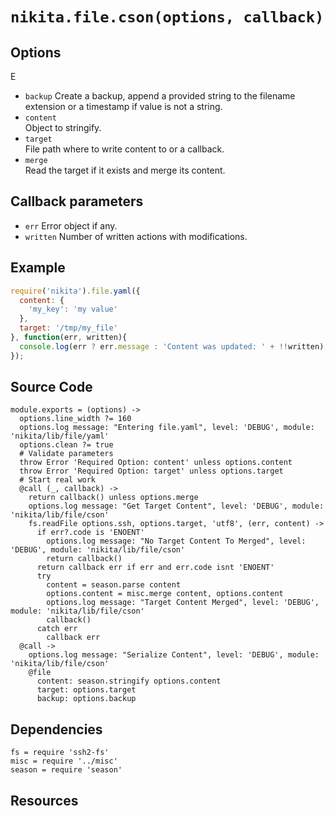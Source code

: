
# `nikita.file.cson(options, callback)`

## Options
E
*   `backup`
    Create a backup, append a provided string to the filename extension or a
    timestamp if value is not a string.
*   `content`   
    Object to stringify.
*   `target`   
    File path where to write content to or a callback.
*   `merge`   
    Read the target if it exists and merge its content.

## Callback parameters

*   `err`
    Error object if any.
*   `written`
    Number of written actions with modifications.

## Example

```js
require('nikita').file.yaml({
  content: {
    'my_key': 'my value'
  },
  target: '/tmp/my_file'
}, function(err, written){
  console.log(err ? err.message : 'Content was updated: ' + !!written);
});
```

## Source Code

    module.exports = (options) ->
      options.line_width ?= 160
      options.log message: "Entering file.yaml", level: 'DEBUG', module: 'nikita/lib/file/yaml'
      options.clean ?= true
      # Validate parameters
      throw Error 'Required Option: content' unless options.content
      throw Error 'Required Option: target' unless options.target
      # Start real work
      @call (_, callback) ->
        return callback() unless options.merge
        options.log message: "Get Target Content", level: 'DEBUG', module: 'nikita/lib/file/cson'
        fs.readFile options.ssh, options.target, 'utf8', (err, content) ->
          if err?.code is 'ENOENT'
            options.log message: "No Target Content To Merged", level: 'DEBUG', module: 'nikita/lib/file/cson'
            return callback()
          return callback err if err and err.code isnt 'ENOENT'
          try
            content = season.parse content
            options.content = misc.merge content, options.content
            options.log message: "Target Content Merged", level: 'DEBUG', module: 'nikita/lib/file/cson'
            callback()
          catch err
            callback err
      @call ->
        options.log message: "Serialize Content", level: 'DEBUG', module: 'nikita/lib/file/cson'
        @file
          content: season.stringify options.content
          target: options.target
          backup: options.backup

## Dependencies

    fs = require 'ssh2-fs'
    misc = require '../misc'
    season = require 'season'

## Resources

[season]: https://www.npmjs.com/package/season

